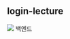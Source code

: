 ## login-lecture
<img src="https://img.shields.io/badge/JS-F7DF1E?style=flat-square&logo=JS&logoColor=white"/>
백엔드

